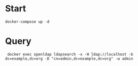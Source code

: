 # Start
```
docker-compose up -d
```

# Query
```
 docker exec openldap ldapsearch -x -H ldap://localhost -b dc=example,dc=org -D "cn=admin,dc=example,dc=org" -w admin
 ```
